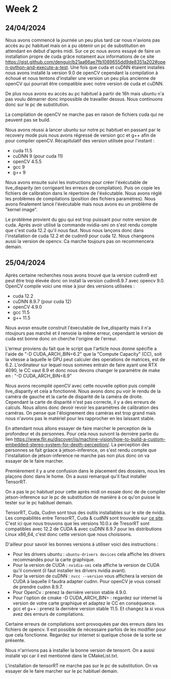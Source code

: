 # Week 2

## 24/04/2024

Nous avons commencé la journée un peu plus tard car nous n'avions pas accès au pc habituel mais on a pu obtenir un pc de substitution en attendant en debut d'après midi. Sur ce pc nous avons essayé de faire un installation propre de cuda grâce notament aux informations de ce site https://gist.github.com/denguir/b21aa66ae7fb1089655dd9de8351a202#open-python-and-execute-a-test. Une fois que cuda et cuDNN étaient installés nous avons installé la version 9.0 de openCV cependant la compilation à échoué et nous tentons d'installer une version un peu plus ancienne de openCV qui pourrait être compatible avec notre version de cuda et cuDNN. 

De plus nous avons eu accès au pc habituel à partir de 16h mais ubuntu n'a pas voulu démarrer donc impossible de travailler dessus. Nous continuons donc sur le pc de substitution.

La compilation de openCV ne marche pas en raison de fichiers cuda qui ne peuvent pas se build.

Nous avons réussi à lancer ubuntu sur notre pc habituel en passant par le recovery mode puis nous avons régressé de version gcc et g++ afin de pour compiler openCV. Récapitulatif des version utilisée pour l'instant :

- cuda 11.5
- cuDNN 9 (pour cuda 11)
- openCV 4.5.5
- gcc 9
- g++ 9

Nous avons ensuite suivi les instructions pour créer l'éxécutable de live_disparity (en corrigeant les erreurs de compilation). Puis on copie les fichiers de calibration dans le répertoire de l'éxécutable. Nous avons réglé les problèmes de compilations (position des fichiers paramètres). Nous avons finalement lancé l'éxécutable mais nous avons eu un problème de "kernel image".

Le problème provient du gpu qui est trop puissant pour notre version de cuda. Après avoir utilisé la commande nvidia-smi on s'est rendu compte que c'est cuda 12.2 qu'il nous faut. Nous nous lançons donc dans l'installation de cuda 12.2 et de cudnn9 pour cuda 12. Nous changeons aussi la version de opencv. Ca marche toujours pas on recommencera demain.

## 25/04/2024

Après certaine recherches nous avons trouvé que la version cudnn9 est peut être trop élevée donc on install la version cudnn8.9.7 avec opencv 9.0. OpenCV compile voici une mise à jour des versions utilisées :

- cuda 12.2
- cuDNN 8.9.7 (pour cuda 12)
- openCV 4.9.0
- gcc 11.5
- g++ 11.5

Nous avosn ensuite construit l'éxecutable de live_disparity mais il n'a ntoujours pas marché et il renvoie la même erreur, cependant le version de cuda est bonne donc on cherche l'origine de l'erreur.

L'erreur proviens du fait que le script que l'article nous donne spécifie a l'aide de "-D CUDA_ARCH_BIN=6.2" que la "Compute Capacity" (CC), soit la vitesse a laquelle le GPU peut calculer des operations de matrices, est de 6.2.
L'ordinateur sur lequel nous sommes entrain de faire ayant une RTX 4090, le CC vaut 8.9 et donc nous devons changer le paramètre de make en : "-D CUDA_ARCH_BIN=8.9"

Nous avons recompilé openCV avec cette nouvelle option puis compilé live_disparity et cela a fonctionné. Nous avons donc pu voir le rendu de la caméra de gauche et la carte de disparité de la caméra de droite. Cependant la carte de disparité n'est pas correcte, il y a des erreurs de calculs. Nous allons donc devoir revoir les paramètres de calibration des caméras. On pense que l'éloignement des caméras est trop grand mais nous n'avons pas le matériel pour les rapprocher en les laissant stable.

En attendant nous allons essayer de faire marcher le perception de la profondeur et ds personnes. Pour cela nous suivont la dernière partie du lien https://www.flir.eu/discover/iis/machine-vision/how-to-build-a-custom-embedded-stereo-system-for-depth-perception/. La perception des personnes se fait gràace à jetson-inference, on s'est rendu compte que l'installation de jetson-inference ne marche pas non plus donc on va essayer de le faire marcher.

Premièrement il y a une confusion dans le placement des dossiers, nous les plaçons donc dans le home. On a aussi remarqué qu'il faut installer TensorRT.

On a pas le pc habituel pour cette après midi on essaie donc de de compiler jetson-inference sur le pc de substitution de manière à ce qu'on puisse le tester sur le pc habituel demain.

TensorRT, Cuda, Cudnn sont tous des outils installables sur le site de nvidia.
Les compabilités entre TensorRT, Cuda & cudNN sont trouvable sur [ce site](https://docs.nvidia.com/deeplearning/tensorrt/support-matrix/index.html). C'est ici que nous trouvons que les versions 10.0.x de TresorRT sont compatibles avec 12.2 de CUDA & avec cuDNN 8.9.7 pour les distributions Linux x86_64, c'est donc cette version que nous choisisons.

D'ailleur pour savoir les bonnes versions à utiliser voici des instructions :
- Pour les drivers ubuntu : `ubuntu-drivers devices` cela affiche les drivers recommandés pour la carte graphique.
- Pour la version de CUDA : `nvidia-smi` cela affiche la version de CUDA qu'il convient (il faut installer les drivers nvidia avant).
- Pour la version de cuDNN : `nvcc --version` vous affichera la version de CUDA à laquelle il faudra adapter cudnn. Pour openCV je vous conseil de prendre cudnn 8.9.7.
- Pour OpenCv : prenez la dernière version stable 4.9.0.
- Pour l'option de cmake -D CUDA_ARCH_BIN= : regardez sur internet la version de votre carte graphique et adaptez le CC en conséquence.
- gcc et g++ : prenez la dernière version stable 11.5. Et changez la si vous avez des erreurs de compilations.

Certaine erreurs de compilations sont provoquées par des erreurs dans les fichiers de opencv. Il est possible de nécessaire parfois de les modifier pour que cela fonctionne. Regardez sur internet si quelque chose de la sorte se présente.

Nous n'arrivons pas à installer la bonne version de tensorrt. On a aussi installé vpi car il est mentionné dans le CMakeList.txt.

L'installation de tensorRT ne marche pas sur le pc de substitution. On va essayer de le faire marcher sur le pc habituel demain.